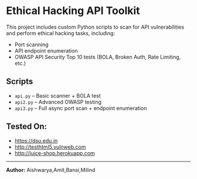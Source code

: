# Ethical Hacking API Toolkit

This project includes custom Python scripts to scan for API vulnerabilities and perform ethical hacking tasks, including:
- Port scanning
- API endpoint enumeration
- OWASP API Security Top 10 tests (BOLA, Broken Auth, Rate Limiting, etc.)

## Scripts
- `api.py` – Basic scanner + BOLA test
- `api2.py` – Advanced OWASP testing
- `api3.py` – Full async port scan + endpoint enumeration

## Tested On:
- https://dsu.edu.in 
- http://testhtml5.vulnweb.com
- http://juice-shop.herokuapp.com

---

**Author:** Aishwarya,Amit,Bansi,Milind
